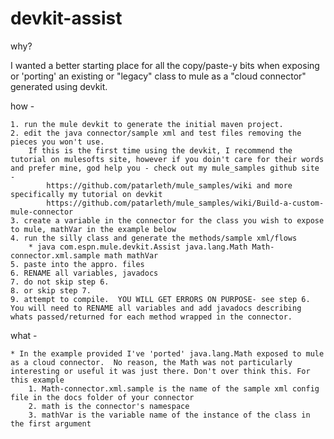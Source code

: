 devkit-assist
=============

why?

I wanted a better starting place for all the copy/paste-y bits when exposing or 'porting' an existing or "legacy" class to mule as a "cloud connector" generated using devkit.

how - 

    1. run the mule devkit to generate the initial maven project.
    2. edit the java connector/sample xml and test files removing the pieces you won't use. 
        If this is the first time using the devkit, I recommend the tutorial on mulesofts site, however if you doin't care for their words and prefer mine, god help you - check out my mule_samples github site -
            https://github.com/patarleth/mule_samples/wiki and more specifically my tutorial on devkit 
            https://github.com/patarleth/mule_samples/wiki/Build-a-custom-mule-connector
    3. create a variable in the connector for the class you wish to expose to mule, mathVar in the example below
    4. run the silly class and generate the methods/sample xml/flows 
        * java com.espn.mule.devkit.Assist java.lang.Math Math-connector.xml.sample math mathVar
    5. paste into the appro. files 
    6. RENAME all variables, javadocs
    7. do not skip step 6.
    8. or skip step 7.
    9. attempt to compile.  YOU WILL GET ERRORS ON PURPOSE- see step 6. You will need to RENAME all variables and add javadocs describing whats passed/returned for each method wrapped in the connector.

what -

    * In the example provided I've 'ported' java.lang.Math exposed to mule as a cloud connector.  No reason, the Math was not particularly interesting or useful it was just there. Don't over think this. For this example
        1. Math-connector.xml.sample is the name of the sample xml config file in the docs folder of your connector
        2. math is the connector's namespace
        3. mathVar is the variable name of the instance of the class in the first argument

